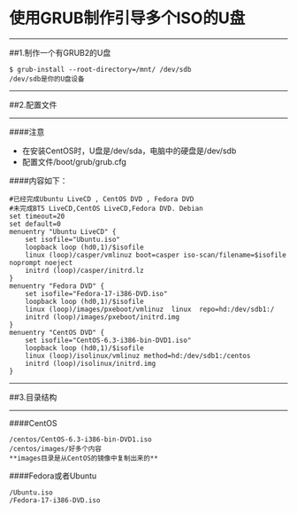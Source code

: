 # 使用GRUB制作引导多个ISO的U盘
***
##1.制作一个有GRUB2的U盘
```
$ grub-install --root-directory=/mnt/ /dev/sdb
/dev/sdb是你的U盘设备
```
***
##2.配置文件
***
####注意
* 在安装CentOS时，U盘是/dev/sda，电脑中的硬盘是/dev/sdb
* 配置文件/boot/grub/grub.cfg 

####内容如下：
```
#已经完成Ubuntu LiveCD , CentOS DVD , Fedora DVD
#未完成BT5 LiveCD,CentOS LiveCD,Fedora DVD. Debian
set timeout=20
set default=0
menuentry "Ubuntu LiveCD" {
    set isofile="Ubuntu.iso"
    loopback loop (hd0,1)/$isofile
    linux (loop)/casper/vmlinuz boot=casper iso-scan/filename=$isofile noprompt noeject
    initrd (loop)/casper/initrd.lz
}
menuentry "Fedora DVD" {
    set isofile="Fedora-17-i386-DVD.iso"
    loopback loop (hd0,1)/$isofile
    linux (loop)/images/pxeboot/vmlinuz  linux  repo=hd:/dev/sdb1:/
    initrd (loop)/images/pxeboot/initrd.img 
}
menuentry "CentOS DVD" {
    set isofile="CentOS-6.3-i386-bin-DVD1.iso"
    loopback loop (hd0,1)/$isofile
    linux (loop)/isolinux/vmlinuz method=hd:/dev/sdb1:/centos
    initrd (loop)/isolinux/initrd.img 
}
```
***
##3.目录结构

***
####CentOS
```
/centos/CentOS-6.3-i386-bin-DVD1.iso
/centos/images/好多个内容
**images目录是从CentOS的镜像中复制出来的**
```
####Fedora或者Ubuntu
```
/Ubuntu.iso
/Fedora-17-i386-DVD.iso
```
